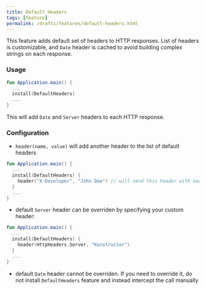 ```yaml
---
title: Default Headers
tags: [feature]
permalink: /drafts/features/default-headers.html
---
```


This feature adds default set of headers to HTTP responses. List of headers is customizable, and `Date` header is cached
to avoid building complex strings on each response.   

### Usage

```kotlin
fun Application.main() {
  ...
  install(DefaultHeaders)
  ...
}
```

This will add `Date` and `Server` headers to each HTTP response.

### Configuration
 
* `header(name, value)` will add another header to the list of default headers

```kotlin
fun Application.main() {
  ...
  install(DefaultHeaders) {
    header("X-Developer", "John Doe") // will send this header with each response
  }
  ...
}
```

* default `Server` header can be overriden by specifying your custom header:

```kotlin
fun Application.main() {
  ...
  install(DefaultHeaders) {
    header(HttpHeaders.Server, "Konstructor") 
  }
  ...
}
```

* default `Date` header cannot be overriden. If you need to override it, do not install `DefaultHeaders` feature and instead 
intercept the call manually 
